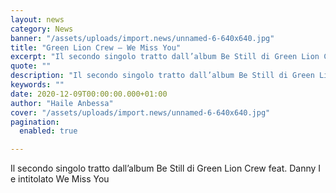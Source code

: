 ```yaml
---
layout: news
category: News
banner: "/assets/uploads/import.news/unnamed-6-640x640.jpg"
title: "Green Lion Crew – We Miss You"
excerpt: "Il secondo singolo tratto dall’album Be Still di Green Lion Crew feat. Danny I e intitolato We Miss You"
quote: ""
description: "Il secondo singolo tratto dall’album Be Still di Green Lion Crew feat. Danny I e intitolato We Miss You"
keywords: ""
date: 2020-12-09T00:00:00.000+01:00
author: "Haile Anbessa"
cover: "/assets/uploads/import.news/unnamed-6-640x640.jpg"
pagination:
  enabled: true

---
```


Il secondo singolo tratto dall’album Be Still di Green Lion Crew feat. Danny I e intitolato We Miss You